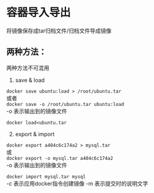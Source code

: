 # 容器导入导出

将镜像保存成tar归档文件/归档文件导成镜像

两种方法：
--------
两种方法不可混用
1. save & load

`docker save ubuntu:load > /root/ubuntu.tar`<br>
或者<br>
`docker save -o /root/ubuntu.tar ubuntu:load`<br>
-o 表示输出到的镜像文件

`docker load<ubuntu.tar`

2. export & import

`docker export a404c6c174a2 > mysql.tar`<br>
或<br>
`docker export -o mysql.tar a404c6c174a2`<br>
-o 表示输出到的镜像文件

`docker import mysql.tar mysql`<br>
-c 表示应用docker指令创建镜像
-m 表示提交时的说明文字
